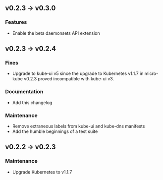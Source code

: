 ## v0.2.3 -> v0.3.0

### Features

* Enable the beta daemonsets API extension

## v0.2.3 -> v0.2.4

### Fixes

* Upgrade to kube-ui v5 since the upgrade to Kubernetes v1.1.7 in micro-kube v0.2.3 proved incompatible with kube-ui v3.

### Documentation

* Add this changelog

### Maintenance

* Remove extraneous labels from kube-ui and kube-dns manifests
* Add the humble beginnings of a test suite

## v0.2.2 -> v0.2.3

### Maintenance

* Upgrade Kubernetes to v1.1.7
